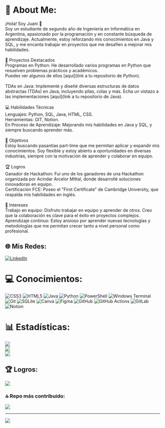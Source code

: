 # 💫 About Me:
¡Hola! Soy Juani 👋<br>Soy un estudiante de segundo año de Ingeniería en Informática en Argentina, apasionado por la programación y en constante búsqueda de aprendizaje. Actualmente, estoy reforzando mis conocimientos en Java y SQL, y me encanta trabajar en proyectos que me desafíen a mejorar mis habilidades.<br><br>🚀 Proyectos Destacados<br>Programas en Python: He desarrollado varios programas en Python que resuelven problemas prácticos y académicos.<br>Puedes ver algunos de ellos [aquí](link a tu repositorio de Python).<br><br>TDAs en Java: Implementé y diseñé diversas estructuras de datos abstractas (TDAs) en Java, incluyendo pilas, colas y más. Echa un vistazo a las implementaciones [aquí](link a tu repositorio de Java).<br><br>💻 Habilidades Técnicas<br>Lenguajes: Python, SQL, Java, HTML, CSS.<br>Herramientas: GIT, Notion.<br>En Proceso de Aprendizaje: Mejorando mis habilidades en Java y SQL, y siempre buscando aprender más.<br><br>🎯 Objetivos<br>Estoy buscando pasantías part-time que me permitan aplicar y expandir mis conocimientos. Soy flexible y estoy abierto a oportunidades en diversas industrias, siempre con la motivación de aprender y colaborar en equipo.<br><br>🏆 Logros<br>Ganador de Hackathon: Fui uno de los ganadores de una Hackathon organizada por Acindar Arcelor Mittal, donde desarrollé soluciones innovadoras en equipo.<br>Certificación FCE: Poseo el "First Certificate" de Cambridge University, que respalda mis habilidades en inglés.<br><br>🤝 Intereses<br>Trabajo en equipo: Disfruto trabajar en equipo y aprender de otros. Creo que la colaboración es clave para el éxito en proyectos complejos.<br>Aprendizaje continuo: Estoy ansioso por aprender nuevas tecnologías y metodologías que me permitan crecer tanto a nivel personal como profesional.


## 🌐 Mis Redes:
[![LinkedIn](https://img.shields.io/badge/LinkedIn-%230077B5.svg?logo=linkedin&logoColor=white)](www.linkedin.com/in/juan-ignacio-aguirre) 

# 💻 Conocimientos:
![CSS3](https://img.shields.io/badge/css3-%231572B6.svg?style=flat&logo=css3&logoColor=white) ![HTML5](https://img.shields.io/badge/html5-%23E34F26.svg?style=flat&logo=html5&logoColor=white) ![Java](https://img.shields.io/badge/java-%23ED8B00.svg?style=flat&logo=openjdk&logoColor=white) ![Python](https://img.shields.io/badge/python-3670A0?style=flat&logo=python&logoColor=ffdd54) ![PowerShell](https://img.shields.io/badge/PowerShell-%235391FE.svg?style=flat&logo=powershell&logoColor=white) ![Windows Terminal](https://img.shields.io/badge/Windows%20Terminal-%234D4D4D.svg?style=flat&logo=windows-terminal&logoColor=white) ![Git](https://img.shields.io/badge/git-%23F05033.svg?style=flat&logo=git&logoColor=white) ![SQLite](https://img.shields.io/badge/sqlite-%2307405e.svg?style=flat&logo=sqlite&logoColor=white) ![Canva](https://img.shields.io/badge/Canva-%2300C4CC.svg?style=flat&logo=Canva&logoColor=white) ![Figma](https://img.shields.io/badge/figma-%23F24E1E.svg?style=flat&logo=figma&logoColor=white) ![GitHub](https://img.shields.io/badge/github-%23121011.svg?style=flat&logo=github&logoColor=white) ![GitHub Actions](https://img.shields.io/badge/github%20actions-%232671E5.svg?style=flat&logo=githubactions&logoColor=white) ![GitLab](https://img.shields.io/badge/gitlab-%23181717.svg?style=flat&logo=gitlab&logoColor=white) ![Notion](https://img.shields.io/badge/Notion-%23000000.svg?style=flat&logo=notion&logoColor=white)

# 📊 Estadísticas:
![](https://github-readme-stats.vercel.app/api?username=JIA2004&theme=catppuccin_mocha&hide_border=false&include_all_commits=true&count_private=true)<br/>
![](https://github-readme-streak-stats.herokuapp.com/?user=JIA2004&theme=catppuccin_mocha&hide_border=false)<br/>
![](https://github-readme-stats.vercel.app/api/top-langs/?username=JIA2004&theme=catppuccin_mocha&hide_border=false&include_all_commits=true&count_private=true&layout=compact)

## 🏆 Logros:
![](https://github-profile-trophy.vercel.app/?username=JIA2004&theme=catppuccin_mocha&no-frame=false&no-bg=true&margin-w=4)

### 🔝 Repo más contribuido:
![](https://github-contributor-stats.vercel.app/api?username=JIA2004&limit=5&theme=catppuccin_mocha&combine_all_yearly_contributions=true)

---
[![](https://visitcount.itsvg.in/api?id=JIA2004&icon=2&color=1)](https://visitcount.itsvg.in)

